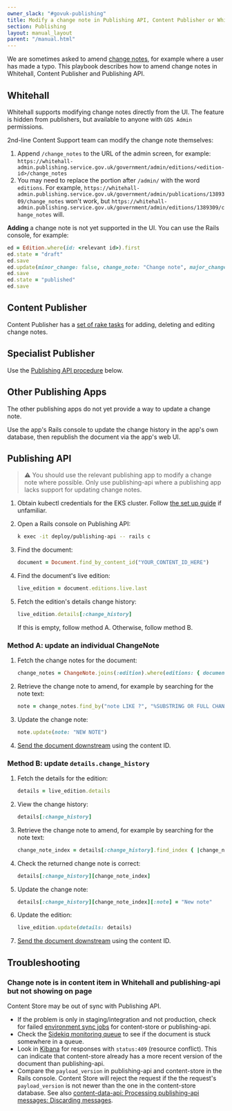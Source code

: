 ```yaml
---
owner_slack: "#govuk-publishing"
title: Modify a change note in Publishing API, Content Publisher or Whitehall
section: Publishing
layout: manual_layout
parent: "/manual.html"
---
```


We are sometimes asked to amend [change notes](https://www.gov.uk/guidance/content-design/writing-for-gov-uk#change-notes), for example where a user has made a typo. This playbook describes how to amend change notes in Whitehall, Content Publisher and Publishing API.

## Whitehall

Whitehall supports modifying change notes directly from the UI. The feature is hidden from publishers, but available to anyone with `GDS Admin` permissions.

2nd-line Content Support team can modify the change note themselves:

1. Append `/change_notes` to the URL of the admin screen, for example:
  `https://whitehall-admin.publishing.service.gov.uk/government/admin/editions/<edition-id>/change_notes`
1. You may need to replace the portion after `/admin/` with the word `editions`. For example,
  `https://whitehall-admin.publishing.service.gov.uk/government/admin/publications/1389309/change_notes` won't work, but
  `https://whitehall-admin.publishing.service.gov.uk/government/admin/editions/1389309/change_notes` will.

__Adding__ a change note is not yet supported in the UI. You can use the Rails console, for example:

```ruby
ed = Edition.where(id: <relevant id>).first
ed.state = "draft"
ed.save
ed.update(minor_change: false, change_note: "Change note", major_change_published_at: Time.new(2022,12,21))
ed.save
ed.state = "published"
ed.save
```

## Content Publisher

Content Publisher has a [set of rake tasks](https://github.com/alphagov/content-publisher/blob/main/lib/tasks/change_history.rake) for adding, deleting and editing change notes.

## Specialist Publisher

Use the [Publishing API procedure](#publishing-api) below.

## Other Publishing Apps

The other publishing apps do not yet provide a way to update a change note.

Use the app's Rails console to update the change history in the app's own database, then republish the document via the app's web UI.

## Publishing API

> ⚠️ You should use the relevant publishing app to modify a change note where possible. Only use publishing-api where a publishing app lacks support for updating change notes.

1. Obtain kubectl credentials for the EKS cluster. Follow [the set up guide](/kubernetes/get-started/set-up-tools/) if unfamiliar.

1. Open a Rails console on Publishing API:

    ```sh
    k exec -it deploy/publishing-api -- rails c
    ```

1. Find the document:

    ```ruby
    document = Document.find_by_content_id("YOUR_CONTENT_ID_HERE")
    ```

1. Find the document's live edition:

    ```ruby
    live_edition = document.editions.live.last
    ```

1. Fetch the edition's details change history:

    ```ruby
    live_edition.details[:change_history]
    ```

   If this is empty, follow method A. Otherwise, follow method B.

### Method A: update an individual ChangeNote

1. Fetch the change notes for the document:

    ```ruby
    change_notes = ChangeNote.joins(:edition).where(editions: { document: document }).order(:public_timestamp)
    ```

1. Retrieve the change note to amend, for example by searching for the note text:

    ```ruby
    note = change_notes.find_by("note LIKE ?", "%SUBSTRING OR FULL CHANGE NOTE TEXT%")
    ```

1. Update the change note:

    ```ruby
    note.update(note: "NEW NOTE")
    ```

1. [Send the document downstream] using the content ID.

### Method B: update `details.change_history`

1. Fetch the details for the edition:

    ```ruby
    details = live_edition.details
    ```

1. View the change history:

    ```ruby
    details[:change_history]
    ```

1. Retrieve the change note to amend, for example by searching for the note text:

    ```ruby
    change_note_index = details[:change_history].find_index { |change_note| change_note[:note] =~ /SUBSTRING OR FULL CHANGE NOTE TEXT/ }
    ```

1. Check the returned change note is correct:

    ```ruby
    details[:change_history][change_note_index]
    ```

1. Update the change note:

    ```ruby
    details[:change_history][change_note_index][:note] = "New note"
    ```

1. Update the edition:

    ```ruby
    live_edition.update(details: details)
    ```

1. [Send the document downstream] using the content ID.

## Troubleshooting

### Change note is in content item in Whitehall and publishing-api but not showing on page

Content Store may be out of sync with Publishing API.

- If the problem is only in staging/integration and not production, check for failed [environment sync jobs](https://argo.eks.staging.govuk.digital/applications/db-backup) for content-store or publishing-api.
- Check the [Sidekiq monitoring queue](/manual/sidekiq.html#monitoring) to see if the document is stuck somewhere in a queue.
- Look in [Kibana](/manual/tools.html#kibana) for responses with `status:409` (resource conflict). This can indicate that content-store already has a more recent version of the document than publishing-api.
- Compare the `payload_version` in publishing-api and content-store in the Rails console. Content Store will reject the request if the the request's `payload_version` is not newer than the one in the content-store database. See also [content-data-api: Processing publishing-api messages: Discarding messages](https://github.com/alphagov/content-data-api/blob/main/docs/processing_publishing_api_messages.md#discarding-messages).

[Send the document downstream]: /repos/publishing-api/admin-tasks.html#representing-data-downstream
